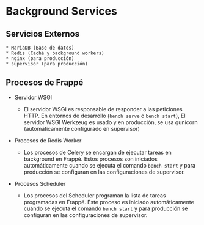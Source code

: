 # Background Services

Servicios Externos
-----------------

	* MariaDB (Base de datos)
	* Redis (Caché y background workers)
	* nginx (para producción)
	* supervisor (para producción)

Procesos de Frappé
----------------


* Servidor WSGI

	* El servidor WSGI es responsable de responder a las peticiones HTTP.
	En entornos de desarrollo (`bench serve` o `bench start`), El servidor WSGI Werkzeug es usado y en producción,
	se usa gunicorn (automáticamente configurado en supervisor)

* Procesos de Redis Worker

	* Los procesos de Celery se encargan de ejecutar tareas en background en Frappé.
	Estos procesos son iniciados automáticamente cuando se ejecuta el comando `bench start` y
	para producción se configuran en las configuraciones de supervisor.

* Procesos Scheduler

	* Los procesos del Scheduler programan la lista de tareas programadas en Frappé.
	Este proceso es iniciado automáticamente cuando se ejecuta el comando `bench start` y
	para producción se configuran en las configuraciones de supervisor.
